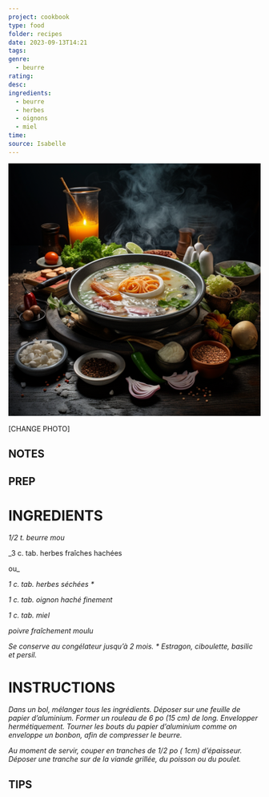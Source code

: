 ```yaml
---
project: cookbook
type: food
folder: recipes
date: 2023-09-13T14:21
tags: 
genre:
  - beurre
rating: 
desc: 
ingredients:
  - beurre
  - herbes
  - oignons
  - miel
time: 
source: Isabelle
---
```


![IMAGE](_default.png)


[CHANGE PHOTO]


## NOTES




## PREP


# INGREDIENTS

_1/2 t. beurre mou_

_3 c. tab. herbes fraîches hachées 

ou_

_1 c. tab. herbes séchées *_

_1 c. tab. oignon haché finement_

_1 c. tab. miel_

_poivre fraîchement moulu_

_Se conserve au congélateur jusqu’à 2 mois._
_* Estragon, ciboulette, basilic et persil._



# INSTRUCTIONS

_Dans un bol, mélanger tous les ingrédients._
_Déposer sur une feuille de papier d’aluminium._
_Former un rouleau de 6 po (15 cm) de long._
_Envelopper hermétiquement. Tourner les bouts_
_du papier d’aluminium comme on enveloppe_
_un bonbon, afin de compresser le beurre._

_Au moment de servir, couper en tranches de_
_1/2 po ( 1cm) d’épaisseur. Déposer une tranche_
_sur de la viande grillée, du poisson ou_
_du poulet._



## TIPS



